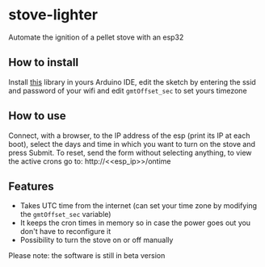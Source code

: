 # stove-lighter
Automate the ignition of a pellet stove with an esp32

## How to install
Install [this](https://github.com/Martin-Laclaustra/CronAlarms) library in yours Arduino IDE, edit the sketch by entering the ssid and password of your wifi and edit `gmtOffset_sec` to set yours timezone

## How to use
Connect, with a browser, to the IP address of the esp (print its IP at each boot), select the days and time in which you want to turn on the stove and press Submit. To reset, send the form without selecting anything, to view the active crons go to: http://<<esp_ip>>/ontime

## Features
  * Takes UTC time from the internet (can set your time zone by modifying the `gmtOffset_sec` variable)
  * It keeps the cron times in memory so in case the power goes out you don't have to reconfigure it
  * Possibility to turn the stove on or off manually

Please note: the software is still in beta version
